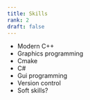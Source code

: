 ```yaml
---
title: Skills
rank: 2
draft: false
---
```

- Modern C++
- Graphics programming 
- Cmake
- C#
- Gui programming
- Version control
- Soft skills?
